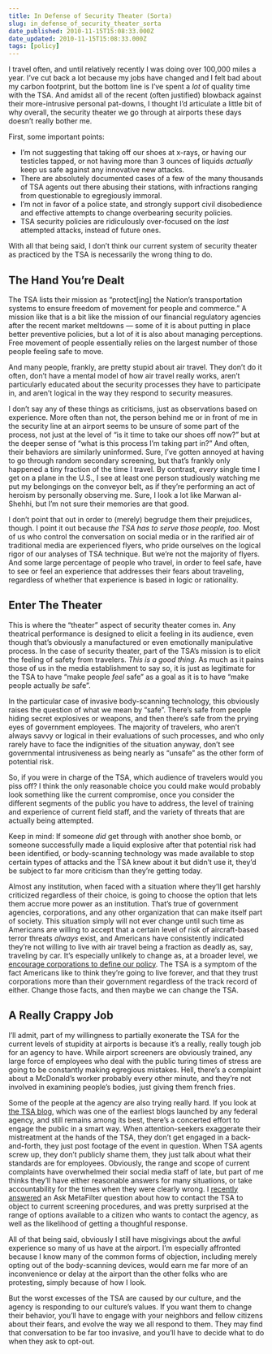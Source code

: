 ```yaml
---
title: In Defense of Security Theater (Sorta)
slug: in_defense_of_security_theater_sorta
date_published: 2010-11-15T15:08:33.000Z
date_updated: 2010-11-15T15:08:33.000Z
tags: [policy]
---
```


I travel often, and until relatively recently I was doing over 100,000 miles a year. I’ve cut back a lot because my jobs have changed and I felt bad about my carbon footprint, but the bottom line is I’ve spent a *lot* of quality time with the TSA. And amidst all of the recent (often justified) blowback against their more-intrusive personal pat-downs, I thought I’d articulate a little bit of why overall, the security theater we go through at airports these days doesn’t really bother me.

First, some important points:

- I’m not suggesting that taking off our shoes at x-rays, or having our testicles tapped, or not having more than 3 ounces of liquids *actually* keep us safe against any innovative new attacks.
- There are absolutely documented cases of a few of the many thousands of TSA agents out there abusing their stations, with infractions ranging from questionable to egregiously immoral.
- I’m not in favor of a police state, and strongly support civil disobedience and effective attempts to change overbearing security policies.
- TSA security policies are ridiculously over-focused on the *last* attempted attacks, instead of future ones.

With all that being said, I don’t think our current system of security theater as practiced by the TSA is necessarily the wrong thing to do.

## The Hand You’re Dealt

The TSA lists their mission as “protect[ing] the Nation’s transportation systems to ensure freedom of movement for people and commerce.” A mission like that is a bit like the mission of our financial regulatory agencies after the recent market meltdowns — some of it is about putting in place better preventive policies, but a lot of it is also about managing perceptions. Free movement of people essentially relies on the largest number of those people feeling safe to move.

And many people, frankly, are pretty stupid about air travel. They don’t do it often, don’t have a mental model of how air travel really works, aren’t particularly educated about the security processes they have to participate in, and aren’t logical in the way they respond to security measures.

I don’t say any of these things as criticisms, just as observations based on experience. More often than not, the person behind me or in front of me in the security line at an airport seems to be unsure of some part of the process, not just at the level of “is it time to take our shoes off now?” but at the deeper sense of “what is this process I’m taking part in?” And often, their behaviors are similarly uninformed. Sure, I’ve gotten annoyed at having to go through random secondary screening, but that’s frankly only happened a tiny fraction of the time I travel. By contrast, *every* single time I get on a plane in the U.S., I see at least one person studiously watching me put my belongings on the conveyor belt, as if they’re performing an act of heroism by personally observing me. Sure, I look a lot like Marwan al-Shehhi, but I’m not sure their memories are that good.

I don’t point that out in order to (merely) begrudge them their prejudices, though. I point it out because *the TSA has to serve those people, too*. Most of us who control the conversation on social media or in the rarified air of traditional media are experienced flyers, who pride ourselves on the logical rigor of our analyses of TSA technique. But we’re not the majority of flyers. And some large percentage of people who travel, in order to feel safe, have to see or feel an experience that addresses their fears about traveling, regardless of whether that experience is based in logic or rationality.

## Enter The Theater

This is where the “theater” aspect of security theater comes in. Any theatrical performance is designed to elicit a feeling in its audience, even though that’s obviously a manufactured or even emotionally manipulative process. In the case of security theater, part of the TSA’s mission is to elicit the feeling of safety from travelers. *This is a good thing.* As much as it pains those of us in the media establishment to say so, it is just as legitimate for the TSA to have “make people *feel* safe” as a goal as it is to have “make people actually *be* safe”.

In the particular case of invasive body-scanning technology, this obviously raises the question of what we mean by “safe”. There’s safe from people hiding secret explosives or weapons, and then there’s safe from the prying eyes of government employees. The majority of travelers, who aren’t always savvy or logical in their evaluations of such processes, and who only rarely have to face the indignities of the situation anyway, don’t see governmental intrusiveness as being nearly as “unsafe” as the other form of potential risk.

So, if you were in charge of the TSA, which audience of travelers would you piss off? I think the only reasonable choice you could make would probably look something like the current compromise, once you consider the different segments of the public you have to address, the level of training and experience of current field staff, and the variety of threats that are actually being attempted.

Keep in mind: If someone *did* get through with another shoe bomb, or someone successfully made a liquid explosive after that potential risk had been identified, or body-scanning technology was made available to stop certain types of attacks and the TSA knew about it but didn’t use it, they’d be subject to far more criticism than they’re getting today.

Almost any institution, when faced with a situation where they’ll get harshly criticized regardless of their choice, is going to choose the option that lets them accrue more power as an institution. That’s true of government agencies, corporations, and any other organization that can make itself part of society. This situation simply will not ever change until such time as Americans are willing to accept that a certain level of risk of aircraft-based terror threats *always* exist, and Americans have consistently indicated they’re not willing to live with air travel being a fraction as deadly as, say, traveling by car. It’s especially unlikely to change as, at a broader level, we [encourage corporations to define our policy](http://www.washingtonexaminer.com/politics/_Naked-scanners__-Lobbyists-join-the-war-on-terror-1540901-107548388.html). The TSA is a symptom of the fact Americans like to think they’re going to live forever, and that they trust corporations more than their government regardless of the track record of either. Change those facts, and then maybe we can change the TSA.

## A Really Crappy Job

I’ll admit, part of my willingness to partially exonerate the TSA for the current levels of stupidity at airports is because it’s a really, really tough job for an agency to have. While airport screeners are obviously trained, any large force of employees who deal with the public turing times of stress are going to be constantly making egregious mistakes. Hell, there’s a complaint about a McDonald’s worker probably every other minute, and they’re not involved in examining people’s bodies, just giving them french fries.

Some of the people at the agency are also trying really hard. If you look at [the TSA blog](http://blog.tsa.gov/), which was one of the earliest blogs launched by any federal agency, and still remains among its best, there’s a concerted effort to engage the public in a smart way. When attention-seekers exaggerate their mistreatment at the hands of the TSA, they don’t get engaged in a back-and-forth, they just post footage of the event in question. When TSA agents screw up, they don’t publicly shame them, they just talk about what their standards are for employees. Obviously, the range and scope of current complaints have overwhelmed their social media staff of late, but part of me thinks they’ll have either reasonable answers for many situations, or take accountability for the times when they were clearly wrong. I [recently answered](http://ask.metafilter.com/170143/How-do-I-organize-a-picket-line-at-the-airport#2447596) an Ask MetaFilter question about how to contact the TSA to object to current screening procedures, and was pretty surprised at the range of options available to a citizen who wants to contact the agency, as well as the likelihood of getting a thoughful response.

All of that being said, obviously I still have misgivings about the awful experience so many of us have at the airport. I’m especially affronted because I know many of the common forms of objection, including merely opting out of the body-scanning devices, would earn me far more of an inconvenience or delay at the airport than the other folks who are protesting, simply because of how I look.

But the worst excesses of the TSA are caused by our culture, and the agency is responding to our culture’s values. If you want them to change their behavior, you’ll have to engage with your neighbors and fellow citizens about their fears, and evolve the way we all respond to them. They may find that conversation to be far too invasive, and you’ll have to decide what to do when they ask to opt-out.
